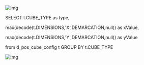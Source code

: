 ![img](D:\note\img\12) 

SELECT t.CUBE_TYPE as type,

max(decode(t.DIMENSIONS,'X',DEMARCATION,null)) as xValue,

max(decode(t.DIMENSIONS,'Y',DEMARCATION,null)) as yValue 

from d_pos_cube_config t GROUP BY t.CUBE_TYPE

![img](D:\note\img\13)